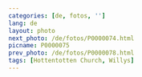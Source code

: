 ```yaml
---
categories: [de, fotos, '']
lang: de
layout: photo
next_photo: /de/fotos/P0000074.html
picname: P0000075
prev_photo: /de/fotos/P0000078.html
tags: [Hottentotten Church, Willys]
---
```

